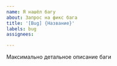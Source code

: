 ```yaml
---
name: Я нашёл багу
about: Запрос на фикс бага
title: '[Bug] {Название}'
labels: bug
assignees:

---
```


Максимально детальное описание баги